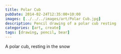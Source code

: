 ```yaml
---
title: Polar Cub
pubDate: 2014-02-24T12:35:00+10:00
images: [../../../images/art/Polar Cub.jpg]
description: Pencil drawing of a polar cub resting
categories: [art, create]
tags: [drawing, pencil, bear]
---
```


A polar cub, resting in the snow
